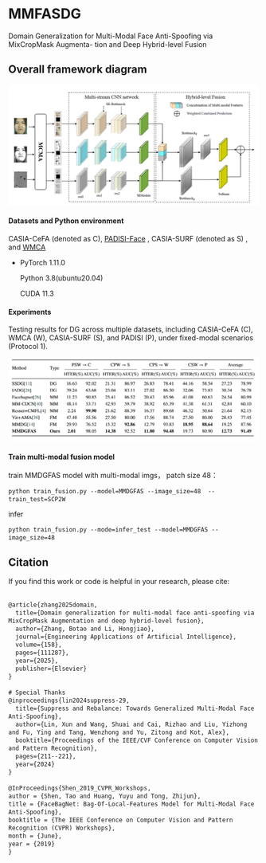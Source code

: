 
# MMFASDG
Domain Generalization for Multi-Modal Face Anti-Spoofing via MixCropMask Augmenta- tion and Deep Hybrid-level Fusion

## Overall framework diagram
![image](docs/main.png)



#### Datasets and Python environment

CASIA-CeFA (denoted as C), [PADISI-Face](https://github.com/vimal-isi-edu/PADISI_USC_Dataset/blob/main/README_FACE.md)  , CASIA-SURF (denoted as S) , and [WMCA]((https://www.idiap.ch/en/scientific-research/data/wmca)) 

- PyTorch 1.11.0

  Python 3.8(ubuntu20.04)

  CUDA 11.3



#### Experiments

Testing results for DG across multiple datasets, including CASIA-CeFA (C), WMCA (W), CASIA-SURF (S), and PADISI (P), under fixed-modal scenarios (Protocol 1).

![](docs/experiment.png)

#### Train multi-modal fusion model
train MMDGFAS model with multi-modal imgs， patch size 48：
```
python train_fusion.py --model=MMDGFAS --image_size=48  --train_test=SCP2W
```
infer
```
python train_fusion.py --mode=infer_test --model=MMDGFAS --image_size=48
```



## Citation
If you find this work or code is helpful in your research, please cite:
```

@article{zhang2025domain,
  title={Domain generalization for multi-modal face anti-spoofing via MixCropMask Augmentation and deep hybrid-level fusion},
  author={Zhang, Botao and Li, Hongjiao},
  journal={Engineering Applications of Artificial Intelligence},
  volume={158},
  pages={111287},
  year={2025},
  publisher={Elsevier}
}

# Special Thanks
@inproceedings{lin2024suppress-29,
  title={Suppress and Rebalance: Towards Generalized Multi-Modal Face Anti-Spoofing},
  author={Lin, Xun and Wang, Shuai and Cai, Rizhao and Liu, Yizhong and Fu, Ying and Tang, Wenzhong and Yu, Zitong and Kot, Alex},
  booktitle={Proceedings of the IEEE/CVF Conference on Computer Vision and Pattern Recognition},
  pages={211--221},
  year={2024}
}

@InProceedings{Shen_2019_CVPR_Workshops,
author = {Shen, Tao and Huang, Yuyu and Tong, Zhijun},
title = {FaceBagNet: Bag-Of-Local-Features Model for Multi-Modal Face Anti-Spoofing},
booktitle = {The IEEE Conference on Computer Vision and Pattern Recognition (CVPR) Workshops},
month = {June},
year = {2019}
}

```











